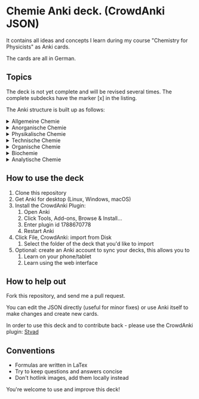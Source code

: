 # Chemie Anki deck. (CrowdAnki JSON)

It contains all ideas and concepts I learn during my course "Chemistry for Physicists" as Anki cards. 

The cards are all in German.

## Topics
The deck is not yet complete and will be revised several times.
The complete subdecks have the marker [x] in the listing.

The Anki structure is built up as follows:

<details>
  <summary>Allgemeine Chemie</summary>

  <details>
    <summary>&nbsp;&nbsp;i. Atomaufbau</summary>

    * [ ] Thomsonsche Atommodell
    * [ ] Rutherford Atommodell
    * [ ] Balmer-Serie
    * [ ] Bohr'sche Postulat
    * [ ] Quantenmechanik
    * [ ] Wellenfunktion
    * [ ] Schrödinger Gleichung
    * [ ] Hamiltonoperator
    * [ ] Quantenzahl
    * [ ] Entartung (Quantenmechanik)
    * [ ] Atomorbital
    * [ ] Pauling-Schreibweise
    * [ ] Hundsche Regel
    * [ ] Regel des Energieminimums
    * [ ] Rumpfelektronen
    * [ ] Valenzelektronen
    * [ ] Ionisiserungsenergie
    * [ ] Elektronenaffinität
    * [ ] Elektronegativität
    * [ ] Atomgewicht
    * [ ] Atomradius
  </details>

  <details>
    <summary>&nbsp;&nbsp;ii. Periodensystem der Elemente</summary>

    * [ ] Periodensystem
    * [ ] Alkalimetalle
    * [ ] Alkalimetalle
    * [ ] Erdalkalimetalle
    * [ ] Übergangsmetalle
    * [ ] Lanthanoide
    * [ ] Actinoide
    * [ ] Metalle des p-Blocks
    * [ ] Halbmetalle
    * [ ] Nichtmetalle
    * [ ] Halogene
    * [ ] Edelgase
    * [ ] Hauptgruppen
    * [ ] Nebengruppen
    * [ ] Elektronenkonfiguration
    * [ ] Molekülion
    * [ ] IUPAC
    * [ ] Trivialname
    * [ ] Systematische Elementnamen
    * [ ] Aufbauprinzip
    * [ ] Edukte
    * [ ] Anion
    * [ ] Kation
    * [ ] Massenzahl
    * [ ] Nukleonenzahl
    * [ ] Masseneinheit
    * [ ] Nuklid
    * [ ] Isotope
    * [ ] Reinelement
    * [ ] Mischelement
    * [ ] Atommasse
  </details>

  <details>
    <summary>&nbsp;&nbsp;iii. Chemische Bindungen</summary>

    * [ ] Prinzip vom kleinsten Zwang
    * [ ] Ionische Bindung
    * [ ] Isomerie
    * [ ] Summenformel
    * [ ] Dissoziation
    * [ ] Löslichkeitsprodukt
    * [ ] Phasenübergänge
    * [ ] Gemisch
  </details>

  <details>
    <summary>&nbsp;&nbsp;iv. Grundlagen der Stöchiometrie</summary>

    * [ ] Gesetz der konstanten Proportionen
    * [ ] Gesetz der multiplen Proportionen
    * [ ] Massenerhaltungssatz
    * [ ] Teilchenzahl
    * [ ] Stoffmenge
    * [ ] Konzentration
    * [ ] Molalität
    * [ ] Molenbruch
    * [ ] Aktivität
    * [ ] Molare Reaktionsenthalphie
    * [ ] Gleichgewichtskonstante
  </details>

  <details>
    <summary>&nbsp;&nbsp;v. Säuren, Basen und Salze</summary>

    * [ ] Säure - Base Gleichung
    * [ ] Autoprotolyse
    * [ ] pH-Wert
    * [ ] Säure-Base Titration
  </details>

  <details>
    <summary>&nbsp;&nbsp;vi. Redoxreaktionen</summary>

    * [ ] Redox-Reaktion
    * [ ] Oxidationszahl
    * [ ] Oxidationsmittel
    * [ ] Reduktionsmittel
  </details>
</details>

<details>
  <summary>Anorganische Chemie</summary>

  <details>
    <summary>&nbsp;&nbsp;i. Chemie der Metalle</summary>

    * [ ] Kristalle
    * [ ] Kristallstruktur
    * [ ] Kristallstrukturanalyse
    * [ ] Kristallwasser
    * [ ] Einkristall
    * [ ] Kugelpackung
    * [ ] Koordinationszahl
    * [ ] Elektronengasmodell
    * [ ] Duktilität
    * [ ] Valenzband
    * [ ] Leitungsband
    * [ ] Unedle Metalle
    * [ ] Elektrochemische Spannungsreihe
    * [ ] Daniell-Element
    * [ ] Leichtmetalle
    * [ ] Schwermetalle
  </details>

  <details>
    <summary>&nbsp;&nbsp;ii. Chemie der Nichtmetalle</summary>

    *
  </details>

  <details>
    <summary>&nbsp;&nbsp;iii. Komplexchemie, einschließlich der Bioanorganischen Chemie</summary>

    * Komplexometrie
    * Zentralkomplex
    * Ligand
    * Kristallfeldtheorie
    * Ligandenfeldtheorie
    * 18 Elektronen Regel
  </details>

  <details>
    <summary>&nbsp;&nbsp;iv. Festkörperchemie</summary>

    *
  </details>

  <details>
    <summary>&nbsp;&nbsp;v. Kristallographie</summary>

    *
  </details>

  <details>
    <summary>&nbsp;&nbsp;vi. Strukturchemie</summary>

    *
  </details>

  <details>
    <summary>&nbsp;&nbsp;vii. Metallorganische Chemie</summary>

    *
  </details>

  <details>
    <summary>&nbsp;&nbsp;iix. Kolloidchemie</summary>

    *
  </details>

  <details>
    <summary>&nbsp;&nbsp;ix. Atmosphärenchemie</summary>

    *
  </details>

  <details>
    <summary>&nbsp;&nbsp;x. Mineralsäuren</summary>

    *
  </details>
</details>

<details>
  <summary>Physikalische Chemie</summary>
  <details>
    <summary>&nbsp;&nbsp;i. Theoretische Chemie</summary>

    *
  </details>

  <details>
    <summary>&nbsp;&nbsp;ii. Chemische Thermodynamik</summary>

    * Destillation
  </details>

  <details>
    <summary>&nbsp;&nbsp;iii. Kinetik</summary>

    * Reaktionskinetik
    * Katalysator
    * Aktivierungsenergie
  </details>

  <details>
    <summary>&nbsp;&nbsp;iv. Spektroskopie</summary>

    *
  </details>

  <details>
    <summary>&nbsp;&nbsp;v. Elektrochemie</summary>

    *
  </details>
</details>

<details>
  <summary>Technische Chemie</summary>

  <details>
    <summary>&nbsp;&nbsp;vii. Chemische Geräte</summary>

    * [ ] Umkristallisation
    * [ ] Erlenmeyerkolben
    * [ ] Messkolben
    * [ ] Bürette
    * [ ] Uhrglas
    * [ ] Magnetrührer
    * [ ] Becherglas
    * [ ] Messzylinder
    * [ ] Trichter
    * [ ] Pippete
  </details>
</details>

<details>
  <summary>Organische Chemie</summary>

  <details>
    <summary>&nbsp;&nbsp;i. </summary>

    * Funktionelle Gruppen
    * Derivate
    * Farbstoff
    * Kohlenwasserstoffe
    * Halogenkohlenwasserstoffe sind Kohlenwasserstoffe
    * Sauerstoff- und Hydroxyverbindungen
      * Alkohole
      * Aldehyde
      * Ester
      * Ether
      * Ketone
      * Carbonsäuren
    * Stickstoffverbindungen
      * Amine
      * Amide
      * Diazoniumsalze
      * Nitroverbindungen, beispielsweise TNT
      * Nitrile
    * Schwefelverbindungen
      * Alkanthiole
      * Sulfide
      * Disulfide
      * Ester der Schwefelsäure
      * Sulfone
      * Sulfoxide
      * Thionamide
      * Thiolester
      * Thiosäure
    * Phosphorverbindungen
      * Phosphorsäureester
      * Phosphine, beispielsweise Triphenylphosphin
    * Metallorganische Verbindungen, beispielsweise Ferrocen
    * Einteilung nach Kohlenstoffgerüst
      * Aliphatische Kohlenwasserstoffe (Aliphaten)
      * Acyclische Kohlenwasserstoffe
      * Gesättigt (Alkane)
      * Ungesättigt (Alkene und Alkine)
      * Cyclische Kohlenwasserstoffe
      * Aromatische Kohlenwasserstoffe (Aromaten)
      * Einfache Aromaten
      * Kondensierte Aromaten
      * Heterocyclen
      * Biochemische Verbindungen (Alkaloide, Aminosäuren, Kohlenhydrate, Proteine, Steroide, Terpene, Vitamine)
  </details>
</details>

<details>
  <summary>Biochemie</summary>
  <details>
    <summary>&nbsp;&nbsp;i. Medizinische Biochemie</summary>

    *
  </details>

  <details>
    <summary>&nbsp;&nbsp;i. Ökologische Biochemie</summary>

    *
  </details>

  <details>
    <summary>&nbsp;&nbsp;i. <Pflanzenbiochemie/summary>

    *
  </details>

  <details>
    <summary>&nbsp;&nbsp;i. Immunbiochemie</summary>

    *
  </details>

  <details>
    <summary>&nbsp;&nbsp;i. Neurochemie</summary>

    *
  </details>

  <details>
    <summary>&nbsp;&nbsp;i. Naturstoffchemie</summary>

    *
  </details>

  <details>
    <summary>&nbsp;&nbsp;i. Enzymologie</summary>

    *
  </details>

  <details>
    <summary>&nbsp;&nbsp;i. Signaltransduktion</summary>

    *
  </details>
</details>

<details>
  <summary>Analytische Chemie</summary>

  <details>
    <summary>&nbsp;&nbsp;i. Qualitativer Analyse</summary>

    * Nachweisreaktionen
    * Flammenfärbung
    * Papierchromatographie
  </details>

  <details>
    <summary>&nbsp;&nbsp;ii. Quantitativer Analyse</summary>

    * Photometrie
    * Titration (Volumetrie)
    * Gravimetrie
    * Spektroskopie
    * Massenspektrometrie (MS)
    * Kernresonanz-Spektroskopie (NMR)
    * Chromatographie
    * Elektroanalytische Messmethoden
    * Chemosensoren
  </details>

  <details>
    <summary>&nbsp;&nbsp;iii. Strukturanalytik</summary>

    * Röntgenstrukturanalyse
  </details>
</details>

## How to use the deck
1. Clone this repository
1. Get Anki for desktop (Linux, Windows, macOS)
1. Install the CrowdAnki Plugin:
    1. Open Anki
    1. Click Tools, Add-ons, Browse & Install...
    1. Enter plugin id 1788670778
    1. Restart Anki
1. Click File, CrowdAnki: import from Disk
    1. Select the folder of the deck that you'd like to import
1. Optional: create an Anki account to sync your decks, this allows you to
    1. Learn on your phone/tablet
    1. Learn using the web interface

## How to help out

Fork this repository, and send me a pull request.

You can edit the JSON directly (useful for minor fixes) or use Anki itself to make changes and create new cards.

In order to use this deck and to contribute back - please use the CrowdAnki plugin: [Stvad](https://github.com/Stvad/CrowdAnki)

## Conventions

- Formulas are written in LaTex
- Try to keep questions and answers concise
- Don't hotlink images, add them locally instead

You're welcome to use and improve this deck!
